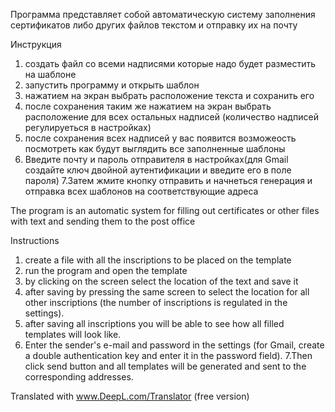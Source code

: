 Программа представляет собой автоматическую систему заполнения сертификатов либо других файлов текстом и отправку их на почту

Инструкция

1. создать файл со всеми надписями которые надо будет разместить на шаблоне
2. запустить программу и открыть шаблон
3. нажатием на экран выбрать расположение текста и сохранить его
4. после сохранения таким же нажатием на экран выбрать расположение для всех остальных надписей (количество надписей регулируеться в настройках)
5. после сохранения всех надписей у вас появится возможеость посмотреть как будут выглядить все заполненные шаблоны
6. Введите почту и пароль отправителя в настройках(для Gmail создайте ключ двойной аутентификации и введите его в поле пароля)
7.Затем жмите кнопку отправить и начнеться генерация и отправка всех шаблонов на соответствующие адреса



The program is an automatic system for filling out certificates or other files with text and sending them to the post office

Instructions

1. create a file with all the inscriptions to be placed on the template
2. run the program and open the template
3. by clicking on the screen select the location of the text and save it
4. after saving by pressing the same screen to select the location for all other inscriptions (the number of inscriptions is regulated in the settings).
5. after saving all inscriptions you will be able to see how all filled templates will look like.
6. Enter the sender's e-mail and password in the settings (for Gmail, create a double authentication key and enter it in the password field).
7.Then click send button and all templates will be generated and sent to the corresponding addresses.



Translated with www.DeepL.com/Translator (free version)
